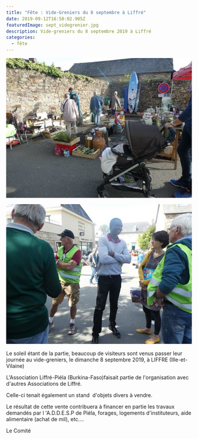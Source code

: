 ```yaml
---
title: "Fête : Vide-Greniers du 8 septembre à Liffré"
date: 2019-09-12T16:58:02.905Z
featuredImage: sept_videgrenier.jpg
description: Vide-greniers du 8 septembre 2019 à Liffré
categories:
  - fête
---
```

![](sept_videgrenier3.jpg)

![](sept_videgrenier2.jpg)

Le soleil étant de la partie, beaucoup de visiteurs sont venus passer leur journée au vide-greniers, le dimanche 8 septembre 2019, à LIFFRE (Ille-et-Vilaine)

L'Association Liffré-Piéla (Burkina-Faso)faisait partie de l'organisation avec d'autres Associations de Liffré.

Celle-ci tenait également un stand  d'objets divers à vendre.

Le résultat de cette vente contribuera à financer en partie les travaux demandés par l 'A.D.D.E.S.P de Piéla, forages, logements d'instituteurs, aide alimentaire (achat de mil), etc....

Le Comité